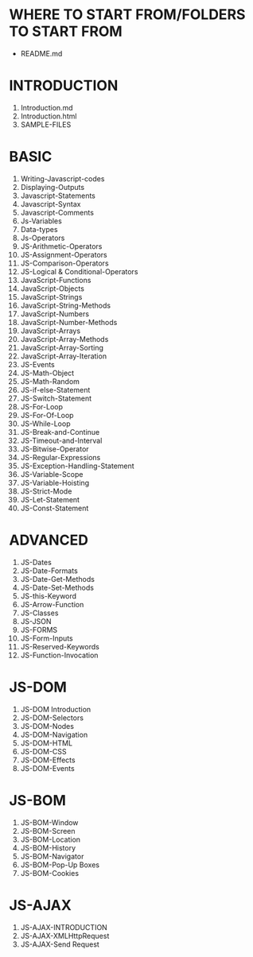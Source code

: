 # WHERE TO START FROM/FOLDERS TO START FROM

* README.md

# INTRODUCTION
1. Introduction.md
2. Introduction.html
3. SAMPLE-FILES

# BASIC
1. Writing-Javascript-codes
2. Displaying-Outputs 
3. Javascript-Statements
4. Javascript-Syntax
5. Javascript-Comments
6. Js-Variables
7. Data-types
8. Js-Operators
9. JS-Arithmetic-Operators
10. JS-Assignment-Operators
11. JS-Comparison-Operators
12. JS-Logical & Conditional-Operators
13. JavaScript-Functions
14. JavaScript-Objects
15. JavaScript-Strings
16. JavaScript-String-Methods
17. JavaScript-Numbers
18. JavaScript-Number-Methods
19. JavaScript-Arrays
20. JavaScript-Array-Methods
21. JavaScript-Array-Sorting
22. JavaScript-Array-Iteration
23. JS-Events
24. JS-Math-Object
25. JS-Math-Random
26. JS-if-else-Statement
27. JS-Switch-Statement
28. JS-For-Loop
29. JS-For-Of-Loop
30. JS-While-Loop
31. JS-Break-and-Continue
32. JS-Timeout-and-Interval
33. JS-Bitwise-Operator
34. JS-Regular-Expressions
35. JS-Exception-Handling-Statement
36. JS-Variable-Scope
37. JS-Variable-Hoisting
38. JS-Strict-Mode
39. JS-Let-Statement
40. JS-Const-Statement

# ADVANCED
1. JS-Dates
2. JS-Date-Formats
3. JS-Date-Get-Methods
4. JS-Date-Set-Methods
5. JS-this-Keyword
6. JS-Arrow-Function
7. JS-Classes
8. JS-JSON
9. JS-FORMS
10. JS-Form-Inputs
11. JS-Reserved-Keywords
12. JS-Function-Invocation

# JS-DOM
1. JS-DOM Introduction
2. JS-DOM-Selectors
3. JS-DOM-Nodes
4. JS-DOM-Navigation 
5. JS-DOM-HTML
6. JS-DOM-CSS
7. JS-DOM-Effects
8. JS-DOM-Events

# JS-BOM
1. JS-BOM-Window
2. JS-BOM-Screen
3. JS-BOM-Location
4. JS-BOM-History 
5. JS-BOM-Navigator
6. JS-BOM-Pop-Up Boxes
7. JS-BOM-Cookies

# JS-AJAX
1. JS-AJAX-INTRODUCTION
2. JS-AJAX-XMLHttpRequest
3. JS-AJAX-Send Request